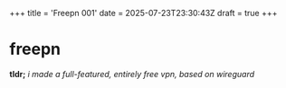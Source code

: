 +++
title = 'Freepn 001'
date = 2025-07-23T23:30:43Z
draft = true
+++

# freepn
**tldr;**
*i made a full-featured, entirely free vpn, based on wireguard*

